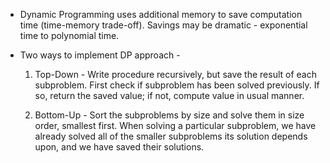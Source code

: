- Dynamic Programming uses additional memory to save computation time (time-memory trade-off). Savings may be dramatic - exponential time to polynomial time.

- Two ways to implement DP approach - 
  1. Top-Down - 
  Write procedure recursively, but save the result of each subproblem. First check if subproblem has been solved previously. If so, return the saved value; if not, compute value in usual manner.
  
  2. Bottom-Up -
  Sort the subproblems by size and solve them in size order, smallest first. When solving a particular subproblem, we have already solved all of the smaller subproblems its solution depends upon, and we have saved their solutions.
  
